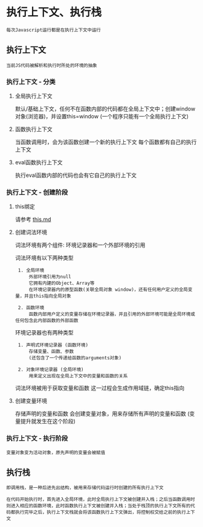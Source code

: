 # 执行上下文、执行栈

    每次Javascript运行都是在执行上下文中运行

## 执行上下文

    当前JS代码被解析和执行时所处的环境的抽象
 
### 执行上下文 - 分类

1. 全局执行上下文

    默认/基础上下文，任何不在函数内部的代码都在全局上下文中；创建window对象(浏览器)，并设置this=window
    (一个程序只能有一个全局执行上下文)

2. 函数执行上下文

    当函数调用时，会为该函数创建一个新的执行上下文
    每个函数都有自己的执行上下文

3. eval函数执行上下文

    执行eval函数内部的代码也会有它自己的执行上下文

### 执行上下文 - 创建阶段

1. this绑定

    请参考 [this.md](./this.md)

2. 创建词法环境

    词法环境有两个组件: 环境记录器和一个外部环境的引用

    词法环境有以下两种类型
    
        1. 全局环境
            外部环境引用为null
            它拥有内建的Object、Array等
            在环境记录器内的原型函数(关联全局对象 window)，还有任何用户定义的全局变量，并且this指向全局对象       
        
        2. 函数环境
            函数内部用户定义的变量存储在环境记录器，并且引用的外部环境可能是全局环境或任何包含此内部函数的外部函数

    环境记录器也有两种类型

        1. 声明式环境记录器 (函数环境)
            存储变量、函数、参数
            (还包含了一个传递给函数的arguments对象)

        2. 对象环境记录器 (全局环境)
            用来定义出现在全局上下文中的变量和函数的关系

    词法环境被用于获取变量和函数
    这一过程会生成作用域链，确定this指向

3. 创建变量环境

    存储声明的变量和函数
    会创建变量对象，用来存储所有声明的变量和函数
    (变量提升就发生在这个阶段)

### 执行上下文 - 执行阶段

    变量对象变为活动对象，原先声明的变量会被赋值

## 执行栈

    即调用栈，是一种后进先出结构，被用来存储代码运行时创建的所有执行上下文

    在代码开始执行时，首先进入全局环境，此时全局执行上下文被创建并入栈；之后当函数调用时则进入相应的函数环境，此时函数执行上下文被创建并入栈；当处于栈顶的执行上下文所有的代码都执行完毕之后，执行上下文栈就会将该函数执行上下文弹出，将控制权交给之前的执行上下文
    
